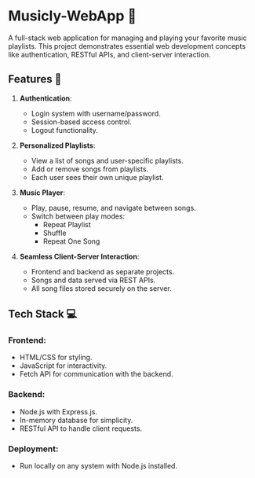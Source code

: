 # Musicly-WebApp 🎵

A full-stack web application for managing and playing your favorite music playlists. This project demonstrates essential web development concepts like authentication, RESTful APIs, and client-server interaction.

## Features 🚀
1. **Authentication**: 
   - Login system with username/password.
   - Session-based access control.
   - Logout functionality.

2. **Personalized Playlists**:
   - View a list of songs and user-specific playlists.
   - Add or remove songs from playlists.
   - Each user sees their own unique playlist.

3. **Music Player**:
   - Play, pause, resume, and navigate between songs.
   - Switch between play modes:
     - Repeat Playlist
     - Shuffle
     - Repeat One Song

4. **Seamless Client-Server Interaction**:
   - Frontend and backend as separate projects.
   - Songs and data served via REST APIs.
   - All song files stored securely on the server.

## Tech Stack 💻
### Frontend:
- HTML/CSS for styling.
- JavaScript for interactivity.
- Fetch API for communication with the backend.

### Backend:
- Node.js with Express.js.
- In-memory database for simplicity.
- RESTful API to handle client requests.

### Deployment:
- Run locally on any system with Node.js installed.
